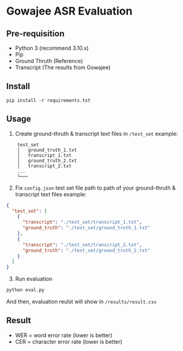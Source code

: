 # Gowajee ASR Evaluation

## Pre-requisition
- Python 3 (recommend 3.10.x)
- Pip
- Ground Thruth (Reference)
- Transcript (The results from Gowajee)

## Install
```
pip install -r requirements.txt
```

## Usage
1. Create ground-thruth & transcript text files in `/test_set`
example:
```
    test_set
    │   ground_truth_1.txt
    │   transcript_1.txt
    │   ground_truth_2.txt
    │   transcript_2.txt
    ...
    └───
```
2. Fix `config.json` test set file path to path of your ground-thruth & transcript text files
example:
```json
{
  "test_set": [
    {
      "transcript": "./test_set/transcript_1.txt",
      "ground_truth": "./test_set/ground_truth_1.txt"
    },
    {
      "transcript": "./test_set/transcript_2.txt",
      "ground_truth": "./test_set/ground_truth_2.txt"
    }
  ]
}
```

3. Run evaluation
```sh
python eval.py
```

And then, evaluation reulst will show in `/results/result.csv`

## Result
- WER = word error rate (lower is better)
- CER = character error rate (lower is better)
